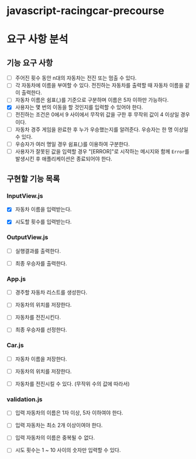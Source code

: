 # javascript-racingcar-precourse

# 요구 사항 분석

## 기능 요구 사항

- [ ] 주어진 횟수 동안 n대의 자동차는 전진 또는 멈출 수 있다.
- [ ] 각 자동차에 이름을 부여할 수 있다. 전진하는 자동차를 출력할 때 자동차 이름을 같이 출력한다.
- [ ] 자동차 이름은 쉼표(,)를 기준으로 구분하며 이름은 5자 이하만 가능하다.
- [x] 사용자는 몇 번의 이동을 할 것인지를 입력할 수 있어야 한다.
- [ ] 전진하는 조건은 0에서 9 사이에서 무작위 값을 구한 후 무작위 값이 4 이상일 경우이다.
- [ ] 자동차 경주 게임을 완료한 후 누가 우승했는지를 알려준다. 우승자는 한 명 이상일 수 있다.
- [ ] 우승자가 여러 명일 경우 쉼표(,)를 이용하여 구분한다.
- [ ] 사용자가 잘못된 값을 입력할 경우 "[ERROR]"로 시작하는 메시지와 함께 `Error`를 발생시킨 후 애플리케이션은 종료되어야 한다.

## 구현할 기능 목록

### InputView.js

- [x] 자동차 이름을 입력받는다.

- [x] 시도할 횟수를 입력받는다.

### OutputView.js

- [ ] 실행결과를 출력한다.

- [ ] 최종 우승자를 출력한다.

### App.js

- [ ] 경주할 자동차 리스트를 생성한다.

- [ ] 자동차의 위치를 저장한다.

- [ ] 자동차를 전진시킨다.

- [ ] 최종 우승자를 선정한다.

### Car.js

- [ ] 자동차 이름을 저장한다.

- [ ] 자동차의 위치를 저장한다.

- [ ] 자동차를 전진시킬 수 있다. (무작위 수의 값에 따라서)

### validation.js

- [ ] 입력 자동차의 이름은 1자 이상, 5자 이하여야 한다.

- [ ] 입력 자동차는 최소 2개 이상이여야 한다.

- [ ] 입력 자동차의 이름은 중복될 수 없다.

- [ ] 시도 횟수는 1 ~ 10 사이의 숫자만 입력할 수 있다.
